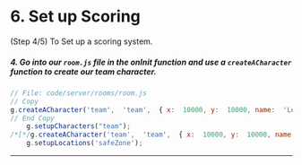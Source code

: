 # 6. Set up Scoring
 (Step 4/5) To Set up a scoring system.

##### 4. Go into our `room.js` file in the onInit function and use a `createACharacter` _function_ to create our team character.

```javascript
// File: code/server/rooms/room.js
// Copy
g.createACharacter('team',  'team',  { x:  10000, y:  10000, name:  'Level', score:  1  });
// End Copy
    g.setupCharacters("team");
/*[*/g.createACharacter('team',  'team',  { x:  10000, y:  10000, name:  'Level', score:  1  });/*]*/
    g.setupLocations('safeZone');
```

<hr class="uk-margin-medium">
